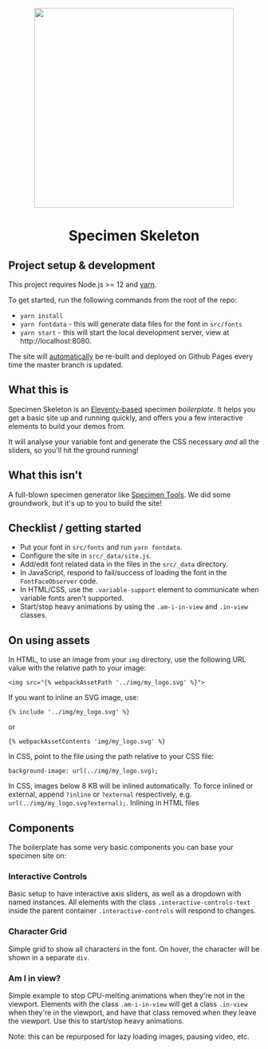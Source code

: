 <p align="center">
	<img width="400" height="400" src="https://user-images.githubusercontent.com/4570664/74532263-0db14500-4f2f-11ea-96e9-49bcb8699ebb.png">
</p>
<h1 align="center">Specimen Skeleton</h1>

## Project setup & development

This project requires Node.js >= 12 and [yarn](https://yarnpkg.com/).

To get started, run the following commands from the root of the repo:

- `yarn install`
- `yarn fontdata` - this will generate data files for the font in `src/fonts`
- `yarn start` - this will start the local development server, view at http://localhost:8080.

The site will [automatically](./.github/workflows/ci.yml) be re-built and deployed on Github Pages every time the master branch is updated.

## What this is

Specimen Skeleton is an [Eleventy-based](https://www.11ty.dev/) specimen _boilerplate_. It helps you get a basic site up and running quickly, and offers you a few interactive elements to build your demos from.

It will analyse your variable font and generate the CSS necessary _and_ all the sliders, so you'll hit the ground running!

## What this isn't

A full-blown specimen generator like [Specimen Tools](https://github.com/graphicore/specimenTools). We did some groundwork, but it's up to you to build the site!

## Checklist / getting started

- Put your font in `src/fonts` and run `yarn fontdata`.
- Configure the site in `src/_data/site.js`.
- Add/edit font related data in the files in the `src/_data` directory.
- In JavaScript, respond to fail/success of loading the font in the `FontFaceObserver` code.
- In HTML/CSS, use the `.variable-support` element to communicate when variable fonts aren't supported.
- Start/stop heavy animations by using the `.am-i-in-view` and `.in-view` classes.

## On using assets

In HTML, to use an image from your `img` directory, use the following URL value with the relative path to your image:

`<img src="{% webpackAssetPath '../img/my_logo.svg' %}">`

If you want to inline an SVG image, use:

`{% include '../img/my_logo.svg' %}`

or

`{% webpackAssetContents 'img/my_logo.svg' %}`

In CSS, point to the file using the path relative to your CSS file:

`background-image: url(../img/my_logo.svg);`

In CSS, images below 8 KB will be inlined automatically. To force inlined or external, append `?inline` or `?external` respectively, e.g. `url(../img/my_logo.svg?external);`. Inlining in HTML files

## Components

The boilerplate has some very basic components you can base your specimen site on:

### Interactive Controls

Basic setup to have interactive axis sliders, as well as a dropdown with named instances. All elements with the class `.interactive-controls-text` inside the parent container `.interactive-controls` will respond to changes.

### Character Grid

Simple grid to show all characters in the font. On hover, the character will be shown in a separate `div`.

### Am I in view?

Simple example to stop CPU-melting animations when they're not in the viewport. Elements with the class `.am-i-in-view` will get a class `.in-view` when they're in the viewport, and have that class removed when they leave the viewport. Use this to start/stop heavy animations.

Note: this can be repurposed for lazy loading images, pausing video, etc.
